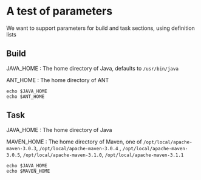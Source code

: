 A test of parameters
====================

We want to support parameters for build and task sections, using definition lists

Build
-----

JAVA_HOME
:   The home directory of Java, defaults to `/usr/bin/java`

ANT_HOME
:   The home directory of ANT


    echo $JAVA_HOME
    echo $ANT_HOME

Task
----

JAVA_HOME
:   The home directory of Java

MAVEN_HOME
:   The home directory of Maven, one of `/opt/local/apache-maven-3.0.3`, `/opt/local/apache-maven-3.0.4`
, `/opt/local/apache-maven-3.0.5`, `/opt/local/apache-maven-3.1.0`, `/opt/local/apache-maven-3.1.1`


    echo $JAVA_HOME
    echo $MAVEN_HOME

